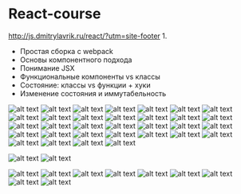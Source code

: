 # React-course
http://js.dmitrylavrik.ru/react/?utm=site-footer
1. 
  *  Простая сборка с webpack
  *  Основы компонентного подхода
  *  Понимание JSX
  *  Функциональные компоненты vs классы
  *  Состояние: классы vs функции + хуки
  *  Изменение состояния и иммутабельность


![alt text](https://github.com/ybeliaev/React-course/blob/master/1/100_%D1%83%D1%81%D1%82%D0%B0%D0%BD%D0%BE%D0%B2%D0%BA%D0%B0_%D1%80%D0%B5%D0%B0%D0%BA%D1%82.png)
![alt text](https://github.com/ybeliaev/React-course/blob/master/1/101_%D1%83%D1%81%D1%82%D0%B0%D0%BD%D0%BE%D0%B2%D0%BA%D0%B0_%D1%80%D0%B5%D0%B0%D0%BA%D1%82.png)
![alt text](https://github.com/ybeliaev/React-course/blob/master/1/102_%D1%83%D1%81%D1%82%D0%B0%D0%BD%D0%BE%D0%B2%D0%BA%D0%B0_%D1%80%D0%B5%D0%B0%D0%BA%D1%82.png)
![alt text](https://github.com/ybeliaev/React-course/blob/master/1/103_%D1%83%D1%81%D1%82%D0%B0%D0%BD%D0%BE%D0%B2%D0%BA%D0%B0_%D1%80%D0%B5%D0%B0%D0%BA%D1%82.png)
![alt text](https://github.com/ybeliaev/React-course/blob/master/1/104_%D1%83%D1%81%D1%82%D0%B0%D0%BD%D0%BE%D0%B2%D0%BA%D0%B0_%D1%80%D0%B5%D0%B0%D0%BA%D1%82.png)
![alt text](https://github.com/ybeliaev/React-course/blob/master/1/105_%D1%83%D1%81%D1%82%D0%B0%D0%BD%D0%BE%D0%B2%D0%BA%D0%B0_%D1%80%D0%B5%D0%B0%D0%BA%D1%82.png)
![alt text](https://github.com/ybeliaev/React-course/blob/master/1/106_%D1%83%D1%81%D1%82%D0%B0%D0%BD%D0%BE%D0%B2%D0%BA%D0%B0_%D1%80%D0%B5%D0%B0%D0%BA%D1%82.png)
![alt text](https://github.com/ybeliaev/React-course/blob/master/1/107_%D1%83%D1%81%D1%82%D0%B0%D0%BD%D0%BE%D0%B2%D0%BA%D0%B0_%D1%80%D0%B5%D0%B0%D0%BA%D1%82.png)
![alt text](https://github.com/ybeliaev/React-course/blob/master/1/108_%D1%83%D1%81%D1%82%D0%B0%D0%BD%D0%BE%D0%B2%D0%BA%D0%B0_%D1%80%D0%B5%D0%B0%D0%BA%D1%82.png)
![alt text](https://github.com/ybeliaev/React-course/blob/master/1/109_%D1%83%D1%81%D1%82%D0%B0%D0%BD%D0%BE%D0%B2%D0%BA%D0%B0_%D1%80%D0%B5%D0%B0%D0%BA%D1%82.png)
![alt text](https://github.com/ybeliaev/React-course/blob/master/1/110_%D1%83%D1%81%D1%82%D0%B0%D0%BD%D0%BE%D0%B2%D0%BA%D0%B0_%D1%80%D0%B5%D0%B0%D0%BA%D1%82.png)
![alt text](https://github.com/ybeliaev/React-course/blob/master/1/111_%D0%BF%D1%80%D0%B8%D0%BD%D1%86%D0%B8%D0%BF%20%D1%80%D0%B0%D0%B1%D0%BE%D1%82%D1%8B%20%D0%A0%D0%B5%D0%B0%D0%BA%D1%82.png)
![alt text](https://github.com/ybeliaev/React-course/blob/master/1/112_%D0%BF%D1%80%D0%B8%D0%BD%D1%86%D0%B8%D0%BF%20%D1%80%D0%B0%D0%B1%D0%BE%D1%82%D1%8B%20%D0%A0%D0%B5%D0%B0%D0%BA%D1%82.png)
![alt text](https://github.com/ybeliaev/React-course/blob/master/1/113_%D0%BF%D1%80%D0%B8%D0%BD%D1%86%D0%B8%D0%BF%20%D1%80%D0%B0%D0%B1%D0%BE%D1%82%D1%8B%20%D0%A0%D0%B5%D0%B0%D0%BA%D1%82.png)
![alt text](https://github.com/ybeliaev/React-course/blob/master/1/114_%D0%BF%D1%80%D0%B8%D0%BD%D1%86%D0%B8%D0%BF%20%D1%80%D0%B0%D0%B1%D0%BE%D1%82%D1%8B%20%D0%A0%D0%B5%D0%B0%D0%BA%D1%82.png)
![alt text](https://github.com/ybeliaev/React-course/blob/master/1/115_%D0%BF%D1%80%D0%B8%D0%BD%D1%86%D0%B8%D0%BF%20%D1%80%D0%B0%D0%B1%D0%BE%D1%82%D1%8B%20%D0%A0%D0%B5%D0%B0%D0%BA%D1%82.png)
![alt text](https://github.com/ybeliaev/React-course/blob/master/1/116_%D0%BF%D1%80%D0%B8%D0%BD%D1%86%D0%B8%D0%BF%20%D1%80%D0%B0%D0%B1%D0%BE%D1%82%D1%8B%20%D0%A0%D0%B5%D0%B0%D0%BA%D1%82.png)
![alt text](https://github.com/ybeliaev/React-course/blob/master/1/117_%D0%BF%D1%80%D0%B8%D0%BD%D1%86%D0%B8%D0%BF%20%D1%80%D0%B0%D0%B1%D0%BE%D1%82%D1%8B%20%D0%A0%D0%B5%D0%B0%D0%BA%D1%82.png)
![alt text](https://github.com/ybeliaev/React-course/blob/master/1/118_%D0%BF%D1%80%D0%B8%D0%BD%D1%86%D0%B8%D0%BF%20%D1%80%D0%B0%D0%B1%D0%BE%D1%82%D1%8B%20%D0%A0%D0%B5%D0%B0%D0%BA%D1%82.png)
![alt text](https://github.com/ybeliaev/React-course/blob/master/1/119_%D0%BF%D0%B5%D1%80%D0%B2%D1%8B%D0%B9%20%D0%BA%D0%BE%D0%BC%D0%BF%D0%BE%D0%BD%D0%B5%D0%BD%D1%82.png)
![alt text](https://github.com/ybeliaev/React-course/blob/master/1/120_%D0%BF%D0%B5%D1%80%D0%B2%D1%8B%D0%B9%20%D0%BA%D0%BE%D0%BC%D0%BF%D0%BE%D0%BD%D0%B5%D0%BD%D1%82.png)
![alt text](https://github.com/ybeliaev/React-course/blob/master/1/121_%D0%BF%D0%B5%D1%80%D0%B2%D1%8B%D0%B9%20%D0%BA%D0%BE%D0%BC%D0%BF%D0%BE%D0%BD%D0%B5%D0%BD%D1%82.png)
![alt text](https://github.com/ybeliaev/React-course/blob/master/1/122_props.png)
![alt text](https://github.com/ybeliaev/React-course/blob/master/1/123_props.png)
![alt text](https://github.com/ybeliaev/React-course/blob/master/1/124_props.png)
![alt text](https://github.com/ybeliaev/React-course/blob/master/1/125_Counter.png)
![alt text](https://github.com/ybeliaev/React-course/blob/master/1/126_Counter.png)
![alt text](https://github.com/ybeliaev/React-course/blob/master/1/127_Counter.png)
![alt text](https://github.com/ybeliaev/React-course/blob/master/1/128_Counter.png)
![alt text](https://github.com/ybeliaev/React-course/blob/master/1/129_Counter.png)
![alt text](https://github.com/ybeliaev/React-course/blob/master/1/130_Counter.png)
![alt text](https://github.com/ybeliaev/React-course/blob/master/1/131_Counter.png)



![alt text](https://avatars2.githubusercontent.com/u/11632545?v=3&s=200)
![alt text](https://avatars2.githubusercontent.com/u/11632545?v=3&s=200)

![alt text](https://avatars2.githubusercontent.com/u/11632545?v=3&s=200)
![alt text](https://avatars2.githubusercontent.com/u/11632545?v=3&s=200)
![alt text](https://avatars2.githubusercontent.com/u/11632545?v=3&s=200)
![alt text](https://avatars2.githubusercontent.com/u/11632545?v=3&s=200)
![alt text](https://avatars2.githubusercontent.com/u/11632545?v=3&s=200)
![alt text](https://avatars2.githubusercontent.com/u/11632545?v=3&s=200)
![alt text](https://avatars2.githubusercontent.com/u/11632545?v=3&s=200)
![alt text](https://avatars2.githubusercontent.com/u/11632545?v=3&s=200)
![alt text](https://avatars2.githubusercontent.com/u/11632545?v=3&s=200)

